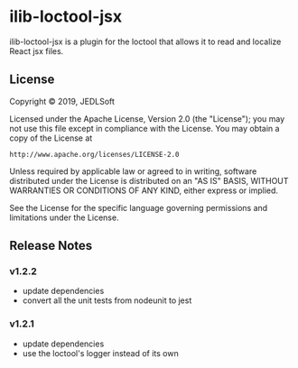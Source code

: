 # ilib-loctool-jsx

ilib-loctool-jsx is a plugin for the loctool that
allows it to read and localize React jsx files.

## License

Copyright © 2019, JEDLSoft

Licensed under the Apache License, Version 2.0 (the "License");
you may not use this file except in compliance with the License.
You may obtain a copy of the License at

    http://www.apache.org/licenses/LICENSE-2.0

Unless required by applicable law or agreed to in writing, software
distributed under the License is distributed on an "AS IS" BASIS,
WITHOUT WARRANTIES OR CONDITIONS OF ANY KIND, either express or implied.

See the License for the specific language governing permissions and
limitations under the License.

## Release Notes

### v1.2.2

- update dependencies
- convert all the unit tests from nodeunit to jest

### v1.2.1

- update dependencies
- use the loctool's logger instead of its own

